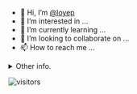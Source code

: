 - 👋 Hi, I’m [@loyep](https://github.com/loyep)
- 👀 I’m interested in ...
- 🌱 I’m currently learning ...
- 💞️ I’m looking to collaborate on ...
- 📫 How to reach me ...

<details>
  <summary>Other info.</summary>
  <br>

<!--START_SECTION:waka-->

```txt
TypeScript     7 hrs 4 mins    ██████████████▒░░░░░░░░░░   57.51 %
JSON           1 hr 54 mins    ████░░░░░░░░░░░░░░░░░░░░░   15.57 %
JavaScript     57 mins         ██░░░░░░░░░░░░░░░░░░░░░░░   07.74 %
Bash           48 mins         █▓░░░░░░░░░░░░░░░░░░░░░░░   06.50 %
Vue.js         37 mins         █▒░░░░░░░░░░░░░░░░░░░░░░░   05.07 %
```

<!--END_SECTION:waka-->

</details>

![visitors](https://visitor-badge.glitch.me/badge?page_id=loyep.loyep)
